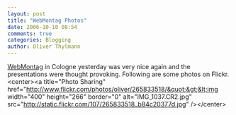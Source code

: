 ```yaml
---
layout: post
title: "WebMontag Photos"
date: 2006-10-10 08:54
comments: true
categories: Blogging
author: Oliver Thylmann
---
```






[WebMontag](http://webmontag.de) in Cologne yesterday was very nice again and the presentations were thought provoking. Following are some photos on Flickr.
&lt;center&gt;&lt;a title=&quot;Photo Sharing&quot; href=&quot;http://www.flickr.com/photos/oliver/265833518/&quot;&gt;&lt;img width=&quot;400&quot; height=&quot;266&quot; border=&quot;0&quot; alt=&quot;IMG_1037.CR2.jpg&quot; src=&quot;http://static.flickr.com/107/265833518_b84c20377d.jpg&quot; /&gt;&lt;/center&gt;


